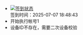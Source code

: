 - [![签到状态](https://github.com/womade/Cloud189-Actions/actions/workflows/main.yml/badge.svg?branch=main)](https://github.com/womade/Cloud189-Actions/actions/workflows/main.yml) <br> 签到时间：2025-07-07 18:48:43
- 开始执行帐号1
- 设备ID不存在，需要二次设备校验
